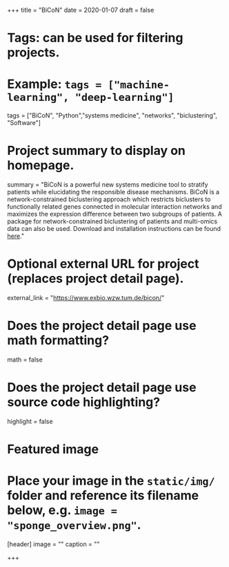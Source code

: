+++
title = "BiCoN"
date = 2020-01-07
draft = false

# Tags: can be used for filtering projects.
# Example: `tags = ["machine-learning", "deep-learning"]`
tags = ["BiCoN", "Python","systems medicine", "networks", "biclustering", "Software"]

# Project summary to display on homepage.
summary = "BiCoN is a powerful new systems medicine tool to stratify patients while elucidating the responsible disease mechanisms. BiCoN is a network-constrained biclustering approach which restricts biclusters to functionally related genes connected in molecular interaction networks and maximizes the expression difference between two subgroups of patients. A package for network-constrained biclustering of patients and multi-omics data can also be used. Download and installation instructions can be found [here](https://pypi.org/project/bicon/)."

# Optional external URL for project (replaces project detail page).
external_link = "https://www.exbio.wzw.tum.de/bicon/"

# Does the project detail page use math formatting?
math = false

# Does the project detail page use source code highlighting?
highlight = false

# Featured image
# Place your image in the `static/img/` folder and reference its filename below, e.g. `image = "sponge_overview.png"`.
[header]
image = ""
caption = ""

+++

